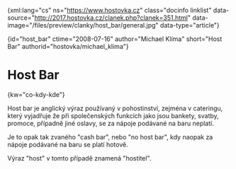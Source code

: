 
{xml:lang="cs" ns="https://www.hostovka.cz" class="docinfo linklist" data-source="http://2017.hostovka.cz/clanek.php?clanek=351.html" data-image="/files/preview/clanky/host_bar/general.jpg" data-type="article"}

{id="host\_bar" ctime="2008-07-16" author="Michael Klíma" short="Host Bar" authorid="hostovka/michael\_klima"}

# Host Bar

<!-- generated attribute kw by user_udpatekw.sh on 2019-03-13, do not edit -->

{kw="co-kdy-kde"}

Host bar je anglický výraz používaný v pohostinství, zejména v cateringu, který vyjadřuje že při společenských funkcích jako jsou bankety, svatby, promoce, případně jiné oslavy, se za nápoje podávané na baru neplatí.

Je to opak tak zvaného "cash bar", nebo "no host bar", kdy naopak za nápoje podávané na baru se platí hotově.

Výraz "host" v tomto případě znamená "hostitel".

